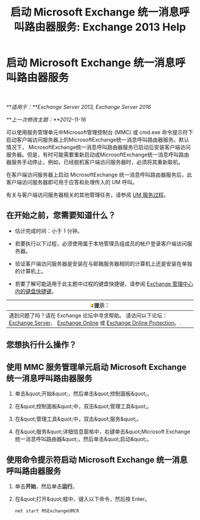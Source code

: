 ﻿---
title: '启动 Microsoft Exchange 统一消息呼叫路由器服务: Exchange 2013 Help'
TOCTitle: 启动 Microsoft Exchange 统一消息呼叫路由器服务
ms:assetid: 8b7e1a4c-87b3-4477-a95f-6b41cf2d38f0
ms:mtpsurl: https://technet.microsoft.com/zh-cn/library/JJ673542(v=EXCHG.150)
ms:contentKeyID: 50556613
ms.date: 05/21/2018
mtps_version: v=EXCHG.150
ms.translationtype: MT
---

# 启动 Microsoft Exchange 统一消息呼叫路由器服务

 

_**适用于：**Exchange Server 2013, Exchange Server 2016_

_**上一次修改主题：**2012-11-16_

可以使用服务管理单元中Microsoft管理控制台 (MMC) 或 cmd.exe 命令提示符下启动客户端访问服务器上的MicrosoftExchange统一消息呼叫路由器服务。默认情况下， MicrosoftExchange统一消息呼叫路由器服务已启动后安装客户端访问服务器。但是，有时可能需要重新启动或MicrosoftExchange统一消息呼叫路由器服务手动停止，例如，已经脱机客户端访问服务器时，必须将其重新联机。

在客户端访问服务器上启动 MicrosoftExchange 统一消息呼叫路由器服务后，此客户端访问服务器即可用于应答和处理传入的 UM 呼叫。

有关与客户端访问服务器相关的其他管理任务，请参阅 [UM 服务过程](um-services-procedures-exchange-2013-help.md)。

## 在开始之前，您需要知道什么？

  - 估计完成时间：小于 1 分钟。

  - 若要执行以下过程，必须使用属于本地管理员组成员的帐户登录客户端访问服务器。

  - 验证客户端访问服务器是安装在与邮箱服务器相同的计算机上还是安装在单独的计算机上。

  - 若要了解可能适用于此主题中过程的键盘快捷键，请参阅 [Exchange 管理中心内的键盘快捷键](keyboard-shortcuts-in-the-exchange-admin-center-exchange-online-protection-help.md)。

<table>
<thead>
<tr class="header">
<th><img src="images/Bb124558.tip(EXCHG.150).gif" title="提示" alt="提示" />提示：</th>
</tr>
</thead>
<tbody>
<tr class="odd">
<td>遇到问题了吗？请在 Exchange 论坛中寻求帮助。 请访问以下论坛：<a href="https://go.microsoft.com/fwlink/p/?linkid=60612">Exchange Server</a>、 <a href="https://go.microsoft.com/fwlink/p/?linkid=267542">Exchange Online</a> 或 <a href="https://go.microsoft.com/fwlink/p/?linkid=285351">Exchange Online Protection</a>。.</td>
</tr>
</tbody>
</table>


## 您想执行什么操作？

## 使用 MMC 服务管理单元启动 Microsoft Exchange 统一消息呼叫路由器服务

1.  单击\&quot;开始\&quot;，然后单击\&quot;控制面板\&quot;。

2.  在\&quot;控制面板\&quot;中，双击\&quot;管理工具\&quot;。

3.  在\&quot;管理工具\&quot;中，双击\&quot;服务\&quot;。

4.  在\&quot;服务\&quot;详细信息窗格中，右键单击\&quot;Microsoft Exchange 统一消息呼叫路由器\&quot;，然后单击\&quot;启动\&quot;。

## 使用命令提示符启动 Microsoft Exchange 统一消息呼叫路由器服务

1.  单击**开始**，然后单击**运行**。

2.  在\&quot;打开\&quot;框中，键入以下命令，然后按 Enter。
    
        net start MSExchangeUMCR

